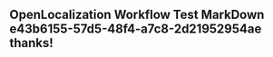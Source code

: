 <properties
ms.topic="hero-topic"
ms.test1="hero-topic"
ms.test2="test"/>

## OpenLocalization Workflow Test MarkDown e43b6155-57d5-48f4-a7c8-2d21952954ae thanks!
